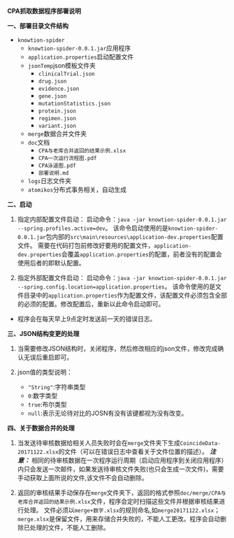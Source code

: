 **CPA抓取数据程序部署说明**

**一、部署目录文件结构**

- `knowtion-spider`
  - `knowtion-spider-0.0.1.jar`应用程序
  - `application.properties`启动配置文件
  - `jsonTemp`json模板文件夹
     - `clinicalTrial.json`
     - `drug.json`
     - `evidence.json`
     - `gene.json`
     - `mutationStatistics.json`
     - `protein.json`
     - `regimen.json`
     - `variant.json`
   - `merge`数据合并文件夹
   - `doc`文档
      - `CPA与老库合并返回的结果示例.xlsx`
      - `CPA一次运行流程图.pdf`
      - `CPA泳道图.pdf`
      - `部署说明.md`
   - `logs`日志文件夹
   - `atomikos`分布式事务相关，自动生成
    
**二、启动**
1. 指定内部配置文件启动：
   启动命令：`java -jar knowtion-spider-0.0.1.jar --spring.profiles.active=dev`。
   该命令启动使用的是`knowtion-spider-0.0.1.jar`包内部的`src\main\resources\application-dev.properties`配置文件。
   需要在代码打包前修改好要用的配置文件，`application-dev.properties`会覆盖`application.properties`的配置，前者没有的配置会使用后者的即默认配置。

2. 指定外部配置文件启动：
   启动命令：`java -jar knowtion-spider-0.0.1.jar --spring.config.location=application.properties`。
   该命令使用的是文件目录中的`application.properties`作为配置文件，该配置文件必须包含全部的必须的配置。修改配置后，重新以此命令启动即可。
   
- 程序会在每天早上9点定时发送前一天的错误日志。
   
**三、JSON结构变更的处理**
   
1. 当需要修改JSON结构时，关闭程序，然后修改相应的json文件，修改完成确认无误后重启即可。

2. json值的类型说明：
   - `"String"`:字符串类型
   - `0`:数字类型
   - `true`:布尔类型
   - `null`:表示无论待对比的JOSN有没有该键都视为没有改变。

**四、关于数据合并的处理**

1. 当发送待审核数据给相关人员失败时会在`merge`文件夹下生成`CoincideData-20171122.xlsx`的文件（可以在错误日志中查看关于文件位置的描述）。
   **_注意：_** 相同的待审核数据在一次程序运行周期（启动应用程序到关闭应用程序）内只会发送一次邮件，如果发送待审核文件失败(也只会生成一次文件)，需要手动获取上面所说的文件,该文件不会自动删除。
   
2. 返回的审核结果手动保存在`merge`文件夹下，返回的格式参照`doc/merge/CPA与老库合并返回的结果示例.xlsx`文件，程序会定时扫描这些文件并根据审核结果进行处理。
   文件必须以`merge+数字.xlsx`的规则命名,如`merge20171122.xlsx`；`merge.xlsx`是保留文件，用来存储合并失败的，不能人工更改。程序会自动删除已处理的文件，不能人工删除。	

